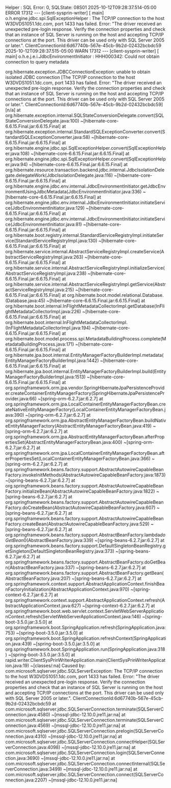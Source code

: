 Helper   : SQL Error: 0, SQLState: 08S01
2025-10-12T09:28:37.514-05:00 ERROR 17312 --- [client-sysprin-writer] [           main] o.h.engine.jdbc.spi.SqlExceptionHelper   : The TCP/IP connection to the host W3DVDS1051.1dc.com, port 1433 has failed. Error: "The driver received an unexpected pre-login response. Verify the connection properties and check that an instance of SQL Server is running on the host and accepting TCP/IP connections at the port. This driver can be used only with SQL Server 2005 or later.". ClientConnectionId:6d67740b-567e-45cb-9b2d-02432bcbdc59
2025-10-12T09:28:37.515-05:00  WARN 17312 --- [client-sysprin-writer] [           main] o.h.e.j.e.i.JdbcEnvironmentInitiator     : HHH000342: Could not obtain connection to query metadata

org.hibernate.exception.JDBCConnectionException: unable to obtain isolated JDBC connection [The TCP/IP connection to the host W3DVDS1051.1dc.com, port 1433 has failed. Error: "The driver received an unexpected pre-login response. Verify the connection properties and check that an instance of SQL Server is running on the host and accepting TCP/IP connections at the port. This driver can be used only with SQL Server 2005 or later.". ClientConnectionId:6d67740b-567e-45cb-9b2d-02432bcbdc59] [n/a]
        at org.hibernate.exception.internal.SQLStateConversionDelegate.convert(SQLStateConversionDelegate.java:100) ~[hibernate-core-6.6.15.Final.jar:6.6.15.Final]
        at org.hibernate.exception.internal.StandardSQLExceptionConverter.convert(StandardSQLExceptionConverter.java:58) ~[hibernate-core-6.6.15.Final.jar:6.6.15.Final]
        at org.hibernate.engine.jdbc.spi.SqlExceptionHelper.convert(SqlExceptionHelper.java:108) ~[hibernate-core-6.6.15.Final.jar:6.6.15.Final]
        at org.hibernate.engine.jdbc.spi.SqlExceptionHelper.convert(SqlExceptionHelper.java:94) ~[hibernate-core-6.6.15.Final.jar:6.6.15.Final]
        at org.hibernate.resource.transaction.backend.jdbc.internal.JdbcIsolationDelegate.delegateWork(JdbcIsolationDelegate.java:116) ~[hibernate-core-6.6.15.Final.jar:6.6.15.Final]
        at org.hibernate.engine.jdbc.env.internal.JdbcEnvironmentInitiator.getJdbcEnvironmentUsingJdbcMetadata(JdbcEnvironmentInitiator.java:336) ~[hibernate-core-6.6.15.Final.jar:6.6.15.Final]
        at org.hibernate.engine.jdbc.env.internal.JdbcEnvironmentInitiator.initiateService(JdbcEnvironmentInitiator.java:129) ~[hibernate-core-6.6.15.Final.jar:6.6.15.Final]
        at org.hibernate.engine.jdbc.env.internal.JdbcEnvironmentInitiator.initiateService(JdbcEnvironmentInitiator.java:81) ~[hibernate-core-6.6.15.Final.jar:6.6.15.Final]
        at org.hibernate.boot.registry.internal.StandardServiceRegistryImpl.initiateService(StandardServiceRegistryImpl.java:130) ~[hibernate-core-6.6.15.Final.jar:6.6.15.Final]
        at org.hibernate.service.internal.AbstractServiceRegistryImpl.createService(AbstractServiceRegistryImpl.java:263) ~[hibernate-core-6.6.15.Final.jar:6.6.15.Final]
        at org.hibernate.service.internal.AbstractServiceRegistryImpl.initializeService(AbstractServiceRegistryImpl.java:238) ~[hibernate-core-6.6.15.Final.jar:6.6.15.Final]
        at org.hibernate.service.internal.AbstractServiceRegistryImpl.getService(AbstractServiceRegistryImpl.java:215) ~[hibernate-core-6.6.15.Final.jar:6.6.15.Final]
        at org.hibernate.boot.model.relational.Database.<init>(Database.java:45) ~[hibernate-core-6.6.15.Final.jar:6.6.15.Final]
        at org.hibernate.boot.internal.InFlightMetadataCollectorImpl.getDatabase(InFlightMetadataCollectorImpl.java:226) ~[hibernate-core-6.6.15.Final.jar:6.6.15.Final]
        at org.hibernate.boot.internal.InFlightMetadataCollectorImpl.<init>(InFlightMetadataCollectorImpl.java:194) ~[hibernate-core-6.6.15.Final.jar:6.6.15.Final]
        at org.hibernate.boot.model.process.spi.MetadataBuildingProcess.complete(MetadataBuildingProcess.java:171) ~[hibernate-core-6.6.15.Final.jar:6.6.15.Final]
        at org.hibernate.jpa.boot.internal.EntityManagerFactoryBuilderImpl.metadata(EntityManagerFactoryBuilderImpl.java:1442) ~[hibernate-core-6.6.15.Final.jar:6.6.15.Final]
        at org.hibernate.jpa.boot.internal.EntityManagerFactoryBuilderImpl.build(EntityManagerFactoryBuilderImpl.java:1513) ~[hibernate-core-6.6.15.Final.jar:6.6.15.Final]
        at org.springframework.orm.jpa.vendor.SpringHibernateJpaPersistenceProvider.createContainerEntityManagerFactory(SpringHibernateJpaPersistenceProvider.java:66) ~[spring-orm-6.2.7.jar:6.2.7]
        at org.springframework.orm.jpa.LocalContainerEntityManagerFactoryBean.createNativeEntityManagerFactory(LocalContainerEntityManagerFactoryBean.java:390) ~[spring-orm-6.2.7.jar:6.2.7]
        at org.springframework.orm.jpa.AbstractEntityManagerFactoryBean.buildNativeEntityManagerFactory(AbstractEntityManagerFactoryBean.java:419) ~[spring-orm-6.2.7.jar:6.2.7]
        at org.springframework.orm.jpa.AbstractEntityManagerFactoryBean.afterPropertiesSet(AbstractEntityManagerFactoryBean.java:400) ~[spring-orm-6.2.7.jar:6.2.7]
        at org.springframework.orm.jpa.LocalContainerEntityManagerFactoryBean.afterPropertiesSet(LocalContainerEntityManagerFactoryBean.java:366) ~[spring-orm-6.2.7.jar:6.2.7]
        at org.springframework.beans.factory.support.AbstractAutowireCapableBeanFactory.invokeInitMethods(AbstractAutowireCapableBeanFactory.java:1873) ~[spring-beans-6.2.7.jar:6.2.7]
        at org.springframework.beans.factory.support.AbstractAutowireCapableBeanFactory.initializeBean(AbstractAutowireCapableBeanFactory.java:1822) ~[spring-beans-6.2.7.jar:6.2.7]
        at org.springframework.beans.factory.support.AbstractAutowireCapableBeanFactory.doCreateBean(AbstractAutowireCapableBeanFactory.java:607) ~[spring-beans-6.2.7.jar:6.2.7]
        at org.springframework.beans.factory.support.AbstractAutowireCapableBeanFactory.createBean(AbstractAutowireCapableBeanFactory.java:529) ~[spring-beans-6.2.7.jar:6.2.7]
        at org.springframework.beans.factory.support.AbstractBeanFactory.lambda$doGetBean$0(AbstractBeanFactory.java:339) ~[spring-beans-6.2.7.jar:6.2.7]
        at org.springframework.beans.factory.support.DefaultSingletonBeanRegistry.getSingleton(DefaultSingletonBeanRegistry.java:373) ~[spring-beans-6.2.7.jar:6.2.7]
        at org.springframework.beans.factory.support.AbstractBeanFactory.doGetBean(AbstractBeanFactory.java:337) ~[spring-beans-6.2.7.jar:6.2.7]
        at org.springframework.beans.factory.support.AbstractBeanFactory.getBean(AbstractBeanFactory.java:207) ~[spring-beans-6.2.7.jar:6.2.7]
        at org.springframework.context.support.AbstractApplicationContext.finishBeanFactoryInitialization(AbstractApplicationContext.java:970) ~[spring-context-6.2.7.jar:6.2.7]
        at org.springframework.context.support.AbstractApplicationContext.refresh(AbstractApplicationContext.java:627) ~[spring-context-6.2.7.jar:6.2.7]
        at org.springframework.boot.web.servlet.context.ServletWebServerApplicationContext.refresh(ServletWebServerApplicationContext.java:146) ~[spring-boot-3.5.0.jar:3.5.0]
        at org.springframework.boot.SpringApplication.refresh(SpringApplication.java:753) ~[spring-boot-3.5.0.jar:3.5.0]
        at org.springframework.boot.SpringApplication.refreshContext(SpringApplication.java:439) ~[spring-boot-3.5.0.jar:3.5.0]
        at org.springframework.boot.SpringApplication.run(SpringApplication.java:318) ~[spring-boot-3.5.0.jar:3.5.0]
        at rapid.writer.ClientSysPrinWriterApplication.main(ClientSysPrinWriterApplication.java:19) ~[classes/:na]
Caused by: com.microsoft.sqlserver.jdbc.SQLServerException: The TCP/IP connection to the host W3DVDS1051.1dc.com, port 1433 has failed. Error: "The driver received an unexpected pre-login response. Verify the connection properties and check that an instance of SQL Server is running on the host and accepting TCP/IP connections at the port. This driver can be used only with SQL Server 2005 or later.". ClientConnectionId:6d67740b-567e-45cb-9b2d-02432bcbdc59
        at com.microsoft.sqlserver.jdbc.SQLServerConnection.terminate(SQLServerConnection.java:4580) ~[mssql-jdbc-12.10.0.jre11.jar:na]
        at com.microsoft.sqlserver.jdbc.SQLServerConnection.terminate(SQLServerConnection.java:4569) ~[mssql-jdbc-12.10.0.jre11.jar:na]
        at com.microsoft.sqlserver.jdbc.SQLServerConnection.prelogin(SQLServerConnection.java:4310) ~[mssql-jdbc-12.10.0.jre11.jar:na]
        at com.microsoft.sqlserver.jdbc.SQLServerConnection.connectHelper(SQLServerConnection.java:4098) ~[mssql-jdbc-12.10.0.jre11.jar:na]
        at com.microsoft.sqlserver.jdbc.SQLServerConnection.login(SQLServerConnection.java:3690) ~[mssql-jdbc-12.10.0.jre11.jar:na]
        at com.microsoft.sqlserver.jdbc.SQLServerConnection.connectInternal(SQLServerConnection.java:3499) ~[mssql-jdbc-12.10.0.jre11.jar:na]
        at com.microsoft.sqlserver.jdbc.SQLServerConnection.connect(SQLServerConnection.java:2207) ~[mssql-jdbc-12.10.0.jre11.jar:na]
